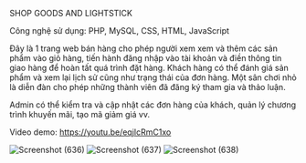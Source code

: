 SHOP GOODS AND LIGHTSTICK

Công nghệ sử dụng: PHP, MySQL, CSS, HTML, JavaScript

Đây là 1 trang web bán hàng cho phép người xem xem và thêm các sản phẩm vào giỏ hàng, tiến hành đăng nhập vào tài khoản và điền thông tin giao hàng để hoàn tất quá trình đặt hàng.
Khách hàng có thể đánh giá sản phẩm và xem lại lịch sử cũng như trạng thái của đơn hàng. Một sân chơi nhỏ là diễn đàn cho phép những thành viên đã đăng ký tham gia và thảo luận.

Admin có thể kiểm tra và cập nhật các đơn hàng của khách, quản lý chương trình khuyến mãi, tạo mã giảm giá vv.

Video demo: https://youtu.be/eqjIcRmC1xo

![Screenshot (636)](https://user-images.githubusercontent.com/72727829/129472858-ae31aee0-3a06-4ea5-acd4-39a34613bac0.png)
![Screenshot (637)](https://user-images.githubusercontent.com/72727829/129472867-60798fe0-b538-4c95-ae01-6b1f1d5e1d29.png)
![Screenshot (638)](https://user-images.githubusercontent.com/72727829/129472869-a0c58a15-01e1-4ac1-9cdb-09dfe4bab7f8.png)

